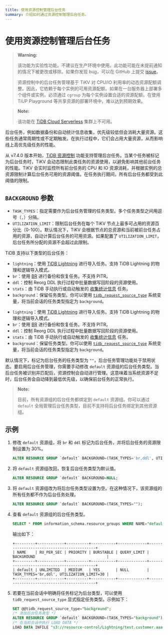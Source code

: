 ```yaml
---
title: 使用资源控制管理后台任务
summary: 介绍如何通过资源控制管理后台任务。
---
```


# 使用资源控制管理后台任务

> **Warning:**
>
> 该功能为实验性功能。不建议在生产环境中使用。此功能可能在未提前通知的情况下被更改或移除。如果你发现 bug，可以在 GitHub 上提交 [issue](https://docs.pingcap.com/tidb/stable/support)。
>
> 资源控制中的后台任务管理基于 TiKV 对 CPU/IO 利用率的动态资源配额调整。因此，它依赖于每个实例的可用资源配额。如果在一台服务器上部署多个组件或实例，必须通过 `cgroup` 为每个实例设置合适的资源配额。在使用 TiUP Playground 等共享资源的部署环境中，难以达到预期效果。

> **Note:**
>
> 该功能在 [TiDB Cloud Serverless](https://docs.pingcap.com/tidbcloud/select-cluster-tier#tidb-cloud-serverless) 集群上不可用。

后台任务，例如数据备份和自动统计信息收集，优先级较低但会消耗大量资源。这些任务通常周期性或不定期触发。在执行过程中，它们会占用大量资源，从而影响线上高优先级任务的性能。

从 v7.4.0 版本开始，[TiDB 资源控制](/tidb-resource-control-ru-groups.md) 功能支持管理后台任务。当某个任务被标记为后台任务时，TiKV 会动态限制此类任务的资源使用，以避免影响其他前台任务的性能。TiKV 会实时监控所有前台任务的 CPU 和 IO 资源消耗，并根据实例的总资源限制计算后台任务可用的资源阈值。在任务执行期间，所有后台任务都受到此阈值的限制。

## `BACKGROUND` 参数

- `TASK_TYPES`：指定需要作为后台任务管理的任务类型。多个任务类型之间用逗号（`,`）分隔。
- `UTILIZATION_LIMIT`：限制后台任务在每个 TiKV 节点上最多可占用的资源百分比（0-100）。默认情况下，TiKV 会根据节点的总资源和当前被前台任务占用的资源，自动计算后台任务的可用资源。如果配置了 `UTILIZATION_LIMIT`，后台任务所分配的资源不会超过此限制。

TiDB 支持以下类型的后台任务：

<CustomContent platform="tidb">

- `lightning`：使用 [TiDB Lightning](/tidb-lightning/tidb-lightning-overview.md) 进行导入任务。支持 TiDB Lightning 的物理和逻辑导入模式。
- `br`：使用 [BR](/br/backup-and-restore-overview.md) 进行备份和恢复任务。不支持 PITR。
- `ddl`：控制 Reorg DDL 执行过程中批量数据写回阶段的资源使用。
- `stats`：由 TiDB 手动执行或自动触发的 [收集统计信息](/statistics.md#collect-statistics) 任务。
- `background`：保留任务类型。你可以使用 [`tidb_request_source_type`](/system-variables.md#tidb_request_source_type-new-in-v740) 系统变量，将当前会话的任务类型指定为 `background`。

</CustomContent>

<CustomContent platform="tidb-cloud">

- `lightning`：使用 [TiDB Lightning](https://docs.pingcap.com/tidb/stable/tidb-lightning-overview) 进行导入任务。支持 TiDB Lightning 的物理和逻辑导入模式。
- `br`：使用 [BR](https://docs.pingcap.com/tidb/stable/backup-and-restore-overview) 进行备份和恢复任务。不支持 PITR。
- `ddl`：控制 Reorg DDL 执行过程中批量数据写回阶段的资源使用。
- `stats`：由 TiDB 手动执行或自动触发的 [收集统计信息](/statistics.md#collect-statistics) 任务。
- `background`：保留任务类型。你可以使用 [`tidb_request_source_type`](/system-variables.md#tidb_request_source_type-new-in-v740) 系统变量，将当前会话的任务类型指定为 `background`。

</CustomContent>

默认情况下，标记为后台任务的任务类型为 `""`，后台任务管理功能处于禁用状态。要启用后台任务管理，你需要手动修改 `default` 资源组的后台任务类型。当后台任务被识别并匹配后，资源控制会自动进行管理。这意味着当系统资源不足时，后台任务会自动降到最低优先级，以确保前台任务的正常执行。

> **Note:**
>
> 目前，所有资源组的后台任务都绑定到 `default` 资源组。你可以通过 `default` 全局管理后台任务类型，目前不支持将后台任务绑定到其他资源组。

## 示例

1. 修改 `default` 资源组，将 `br` 和 `ddl` 标记为后台任务，并将后台任务的资源限制设置为 30%。

    ```sql
    ALTER RESOURCE GROUP `default` BACKGROUND=(TASK_TYPES='br,ddl', UTILIZATION_LIMIT=30);
    ```

2. 将 `default` 资源组改回，恢复后台任务类型为默认值。

    ```sql
    ALTER RESOURCE GROUP `default` BACKGROUND=NULL;
    ```

3. 将 `default` 资源组改为将后台任务类型设置为空。在这种情况下，该资源组的所有任务都不作为后台任务处理。

    ```sql
    ALTER RESOURCE GROUP `default` BACKGROUND=(TASK_TYPES="");
    ```

4. 查看 `default` 资源组的后台任务类型。

    ```sql
    SELECT * FROM information_schema.resource_groups WHERE NAME="default";
    ```

    输出如下：

    ```
    +---------+------------+----------+-----------+-------------+-------------------------------------------+
    | NAME    | RU_PER_SEC | PRIORITY | BURSTABLE | QUERY_LIMIT | BACKGROUND                                |
    +---------+------------+----------+-----------+-------------+-------------------------------------------+
    | default | UNLIMITED  | MEDIUM   | YES       | NULL        | TASK_TYPES='br,ddl', UTILIZATION_LIMIT=30 |
    +---------+------------+----------+-----------+-------------+-------------------------------------------+
    ```

5. 若要在当前会话中明确将任务标记为后台类型，可以使用 `tidb_request_source_type` 显式指定任务类型。示例如下：

    ```sql
    SET @@tidb_request_source_type="background";
    /* 添加后台任务类型 */
    ALTER RESOURCE GROUP `default` BACKGROUND=(TASK_TYPES="background");
    /* 在当前会话中执行 LOAD DATA */
    LOAD DATA INFILE "s3://resource-control/Lightning/test.customer.aaaa.csv"
    ```